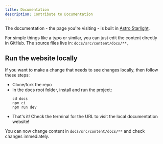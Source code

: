 ```yaml
---
title: Documentation
description: Contribute to Documentation
---
```


The documentation - the page you're visiting - is built in
<a href="https://starlight.astro.build/" target="_blank">Astro Starlight</a>.

For simple things like a typo or similar, you can just edit the content directly in GitHub.
The source files live in: `docs/src/content/docs/**`,

## Run the website locally

If you want to make a change that needs to see changes locally, then follow these steps:

- Clone/fork the repo
- In the docs root folder, install and run the project:
  ```
  cd docs
  npm ci
  npm run dev
  ```
- That's it! Check the terminal for the URL to visit the local documentation website!

You can now change content in `docs/src/content/docs/**` and check changes immediately.
